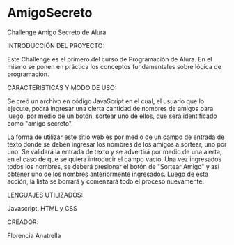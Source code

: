 # AmigoSecreto
Challenge Amigo Secreto de Alura

INTRODUCCIÓN DEL PROYECTO:

Este Challenge es el primero del curso de Programación de Alura. En el mismo se ponen en práctica los conceptos fundamentales sobre lógica de programación.

CARACTERISTICAS Y MODO DE USO:

Se creó un archivo en código JavaScript en el cual, el usuario que lo ejecute, podrá ingresar una cierta cantidad de nombres de amigos para luego, por medio de un botón, sortear uno de ellos, que será identificado como "amigo secreto".

La  forma de utilizar este sitio web es por medio de un campo de entrada de texto donde se deben ingresar los nombres de los amigos a sortear, uno por uno. Se validará la entrada de texto y se advertirá por medio de una alerta, en el caso de que se quiera introducir el campo vacío.
Una  vez ingresados todos los nombres, se deberá presionar el botón de "Sortear Amigo" y así obtener uno de los nombres anteriormente ingresados. Luego de esta acción, la lista se borrará y comenzará todo el proceso nuevamente.

LENGUAJES UTILIZADOS: 

Javascript, HTML y CSS

CREADOR:

Florencia Anatrella
